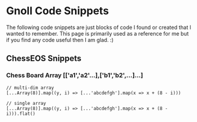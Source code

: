 # Gnoll Code Snippets

The following code snippets are just blocks of code I found or created that I wanted to remember. This page is primarily used as a reference for me but if you find any code useful then I am glad. :)

## ChessEOS Snippets

### Chess Board Array [['a1','a2'...],['b1','b2',...]...]

```
// multi-dim array
[...Array(8)].map((y, i) => [...'abcdefgh'].map(x => x + (8 - i)))

// single array
[...Array(8)].map((y, i) => [...'abcdefgh'].map(x => x + (8 - i))).flat()
```
